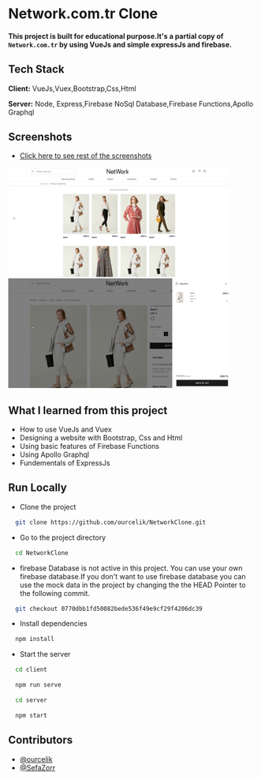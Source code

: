 
# Network.com.tr Clone
#### This project is built for educational purpose.It's a partial copy of ```Network.com.tr``` by using VueJs and simple expressJs and firebase.

## Tech Stack

**Client:** VueJs,Vuex,Bootstrap,Css,Html

**Server:** Node, Express,Firebase NoSql Database,Firebase Functions,Apollo Graphql

  
## Screenshots

- [Click here to see rest of the screenshots](./screenshots/Readme.md)
<img src="./screenshots/allItems.png" alt="allItems" width="450"/>
<img src="./screenshots/CartPopup.png" alt="allItems" width="450"/>
  
## What I learned from this project

- How to use VueJs and Vuex
- Designing a website with Bootstrap, Css and Html
- Using basic features of Firebase Functions
- Using Apollo Graphql
- Fundementals of ExpressJs

  
## Run Locally

- Clone the project

```bash
  git clone https://github.com/ourcelik/NetworkClone.git
```

- Go to the project directory

```bash
  cd NetworkClone
```

- firebase Database is not active in this project. You can use your own firebase database.If you don't want to use firebase database you can use the mock data in the project by changing the the HEAD Pointer to the following commit.

```bash
  git checkout 0770dbb1fd50082bede536f49e9cf29f4206dc39
```

- Install dependencies

```bash
  npm install
```

- Start the server

```bash
  cd client
```
  
```bash
  npm run serve
```

```bash
  cd server
```

```bash
  npm start
```

## Contributors

- [@ourcelik]([https://](https://github.com/ourcelik))
- [@SefaZorr](https://github.com/sefazorr)
